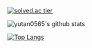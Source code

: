 [![solved.ac tier](http://mazassumnida.wtf/api/v2/generate_badge?boj=yutan0565)](https://solved.ac/yutan0565)

![yutan0565's github stats](https://github-readme-stats.vercel.app/api?username=yutan0565&show_icons=true)

[![Top Langs](https://github-readme-stats.vercel.app/api/top-langs/?username=yutan0565)](https://github.com/yutan0565/github-readme-stats)



<!--
**yutan0565/yutan0565** is a ✨ _special_ ✨ repository because its `README.md` (this file) appears on your GitHub profile.

Here are some ideas to get you started:

- 🔭 I’m currently working on ...
- 🌱 I’m currently learning ...
- 👯 I’m looking to collaborate on ...
- 🤔 I’m looking for help with ...
- 💬 Ask me about ...
- 📫 How to reach me: ...
- 😄 Pronouns: ...
- ⚡ Fun fact: ...
-->
